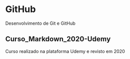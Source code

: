 # GitHub
 Desenvolvimento de Git e GitHub
## Curso_Markdown_2020-Udemy
 Curso realizado na plataforma Udemy e revisto em 2020

